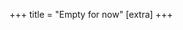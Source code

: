 +++
title = "Empty for now"
[extra] 
+++
<!-- <div class="colored buttons centered">
 <a href="files/resume.pdf" download> Download Resume</a>
</div>
<iframe src="files/resume.pdf" width="100%" height="600px"></iframe> -->

<!-- <div class="colored buttons centered">
<a href="/Lucca Correia Resume.pdf" download class="download-button">Download My Resume</a>
</div>

<iframe src="/Lucca Correia Resume.pdf" width="100%" height="800px" style="border: none;"></iframe> -->